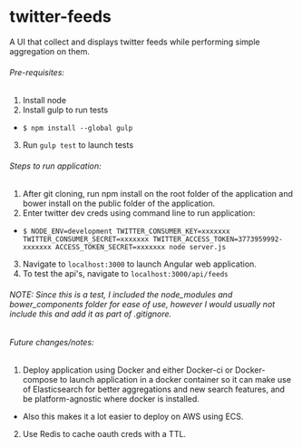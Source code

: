 # twitter-feeds
A UI that collect and displays twitter feeds while performing simple aggregation on them.

###### Pre-requisites:
1. Install node
2. Install gulp to run tests
  * `$ npm install --global gulp`
3. Run `gulp test` to launch tests

###### Steps to run application:
1. After git cloning, run npm install on the root folder of the application and bower install on the public folder of the application.
2. Enter twitter dev creds using command line to run application:
  * `$ NODE_ENV=development TWITTER_CONSUMER_KEY=xxxxxxx TWITTER_CONSUMER_SECRET=xxxxxxx TWITTER_ACCESS_TOKEN=3773959992-xxxxxxx ACCESS_TOKEN_SECRET=xxxxxxx node server.js`
3. Navigate to `localhost:3000` to launch Angular web application.
4. To test the api's, navigate to `localhost:3000/api/feeds`

###### NOTE: Since this is a test, I included the node_modules and bower_components folder for ease of use, however I would usually not include this and add it as part of .gitignore.

###### Future changes/notes:
1. Deploy application using Docker and either Docker-ci or Docker-compose to launch application in a docker container so it can make use of Elasticsearch for better aggregations and new search features, and be platform-agnostic where docker is installed.
  * Also this makes it a lot easier to deploy on AWS using ECS.
2. Use Redis to cache oauth creds with a TTL.
